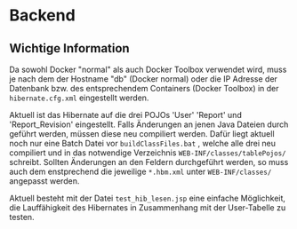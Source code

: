 # Backend

## Wichtige Information

Da sowohl Docker "normal" als auch Docker Toolbox verwendet wird,
muss je nach dem der Hostname "db" (Docker normal)
oder die IP Adresse der Datenbank bzw. des entsprechendem Containers
(Docker Toolbox) in der `hibernate.cfg.xml` eingestellt werden.

Aktuell ist das Hibernate auf die drei POJOs 'User' 'Report' und 'Report_Revision' 
eingestellt. Falls Änderungen an jenen Java Dateien durch geführt werden,
müssen diese neu compiliert werden. Dafür liegt aktuell noch nur eine Batch Datei vor
`buildClassFiles.bat` , welche alle drei neu compiliert und in das notwendige Verzeichnis
`WEB-INF/classes/tablePojos/` schreibt. Sollten Änderungen an den Feldern durchgeführt werden,
 so muss auch dem enstprechend die jeweilige `*.hbm.xml` unter `WEB-INF/classes/` angepasst werden.

Aktuell besteht mit der Datei `test_hib_lesen.jsp` eine einfache Möglichkeit, die Lauffähigkeit des 
Hibernates in Zusammenhang mit der User-Tabelle zu testen. 

 

